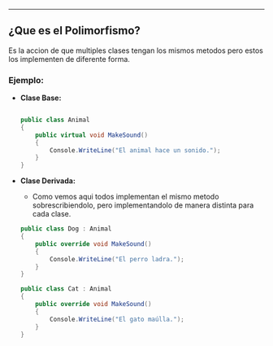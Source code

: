 
---
## ¿Que es el Polimorfismo?
Es la accion de que multiples clases tengan los mismos metodos pero estos los implementen de diferente forma. 

### Ejemplo:

- **Clase Base:**
	```csharp

	public class Animal
	{
	    public virtual void MakeSound()
	    {
	        Console.WriteLine("El animal hace un sonido.");
	    }
	}

	```

- **Clase Derivada:**
	- Como vemos aqui todos implementan el mismo metodo sobrescribiendolo, pero implementandolo de manera distinta para cada clase.

	```csharp
	public class Dog : Animal
	{
	    public override void MakeSound()
	    {
	        Console.WriteLine("El perro ladra.");
	    }
	}
	
	public class Cat : Animal
	{
	    public override void MakeSound()
	    {
	        Console.WriteLine("El gato maúlla.");
	    }
	}
	
	```
	
